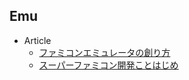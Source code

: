 ## Emu

+ Article
    + [ファミコンエミュレータの創り方](https://speakerdeck.com/bokuweb/huamikonemiyuretafalsechuang-rifang)
    + [スーパーファミコン開発ことはじめ](https://speakerdeck.com/kentfordev/supahuamikonkai-fa-kotohazime)
